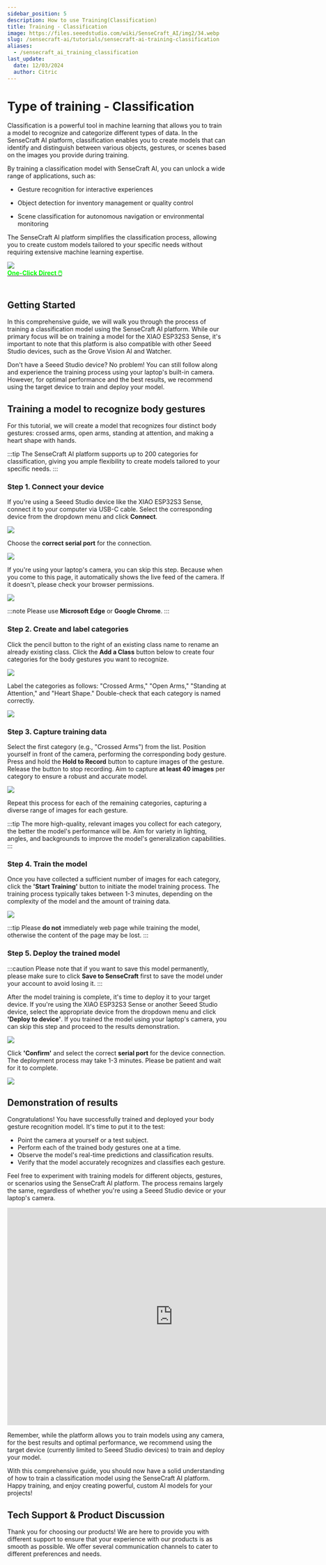 ```yaml
---
sidebar_position: 5
description: How to use Training(Classification)
title: Training - Classification
image: https://files.seeedstudio.com/wiki/SenseCraft_AI/img2/34.webp
slug: /sensecraft-ai/tutorials/sensecraft-ai-training-classification
aliases:
  - /sensecraft_ai_training_classification
last_update:
  date: 12/03/2024
  author: Citric
---
```


# Type of training - Classification

Classification is a powerful tool in machine learning that allows you to train a model to recognize and categorize different types of data. In the SenseCraft AI platform, classification enables you to create models that can identify and distinguish between various objects, gestures, or scenes based on the images you provide during training.

By training a classification model with SenseCraft AI, you can unlock a wide range of applications, such as:

- Gesture recognition for interactive experiences

- Object detection for inventory management or quality control

- Scene classification for autonomous navigation or environmental monitoring

The SenseCraft AI platform simplifies the classification process, allowing you to create custom models tailored to your specific needs without requiring extensive machine learning expertise.

<div style={{textAlign:'center'}}><img src="https://files.seeedstudio.com/wiki/SenseCraft_AI/img2/34.png" style={{width:1000, height:'auto'}}/></div>

<div class="get_one_now_container" style={{textAlign: 'center'}}>
    <a class="get_one_now_item" href="https://sensecraft.seeed.cc/ai/#/training" target="_blank" rel="noopener noreferrer">
            <strong><span><font color={'FFFFFF'} size={"4"}>One-Click Direct 🖱️</font></span></strong>
    </a>
</div><br />

## Getting Started

In this comprehensive guide, we will walk you through the process of training a classification model using the SenseCraft AI platform. While our primary focus will be on training a model for the XIAO ESP32S3 Sense, it's important to note that this platform is also compatible with other Seeed Studio devices, such as the Grove Vision AI and Watcher.

Don't have a Seeed Studio device? No problem! You can still follow along and experience the training process using your laptop's built-in camera. However, for optimal performance and the best results, we recommend using the target device to train and deploy your model.

## Training a model to recognize body gestures

For this tutorial, we will create a model that recognizes four distinct body gestures: crossed arms, open arms, standing at attention, and making a heart shape with hands.

:::tip
The SenseCraft AI platform supports up to 200 categories for classification, giving you ample flexibility to create models tailored to your specific needs.
:::

### Step 1. Connect your device

If you're using a Seeed Studio device like the XIAO ESP32S3 Sense, connect it to your computer via USB-C cable. Select the corresponding device from the dropdown menu and click **Connect**.

<div style={{textAlign:'center'}}><img src="https://files.seeedstudio.com/wiki/SenseCraft_AI/img2/35.png" style={{width:1000, height:'auto'}}/></div>

Choose the **correct serial port** for the connection.

<div style={{textAlign:'center'}}><img src="https://files.seeedstudio.com/wiki/SenseCraft_AI/img2/36.png" style={{width:1000, height:'auto'}}/></div>

If you're using your laptop's camera, you can skip this step. Because when you come to this page, it automatically shows the live feed of the camera. If it doesn't, please check your browser permissions.

<div style={{textAlign:'center'}}><img src="https://files.seeedstudio.com/wiki/SenseCraft_AI/img2/37.png" style={{width:1000, height:'auto'}}/></div>

:::note
Please use **Microsoft Edge** or **Google Chrome**.
:::

### Step 2. Create and label categories

Click the pencil button to the right of an existing class name to rename an already existing class. Click the **Add a Class** button below to create four categories for the body gestures you want to recognize.

<div style={{textAlign:'center'}}><img src="https://files.seeedstudio.com/wiki/SenseCraft_AI/img2/38.png" style={{width:600, height:'auto'}}/></div>

Label the categories as follows: "Crossed Arms," "Open Arms," "Standing at Attention," and "Heart Shape." Double-check that each category is named correctly.

<div style={{textAlign:'center'}}><img src="https://files.seeedstudio.com/wiki/SenseCraft_AI/img2/39.png" style={{width:600, height:'auto'}}/></div>

### Step 3. Capture training data

Select the first category (e.g., "Crossed Arms") from the list. Position yourself in front of the camera, performing the corresponding body gesture. Press and hold the **Hold to Record** button to capture images of the gesture. Release the button to stop recording. Aim to capture **at least 40 images** per category to ensure a robust and accurate model.

<div style={{textAlign:'center'}}><img src="https://files.seeedstudio.com/wiki/SenseCraft_AI/img2/40.png" style={{width:1000, height:'auto'}}/></div>

Repeat this process for each of the remaining categories, capturing a diverse range of images for each gesture.

:::tip
The more high-quality, relevant images you collect for each category, the better the model's performance will be. Aim for variety in lighting, angles, and backgrounds to improve the model's generalization capabilities.
:::

### Step 4. Train the model

Once you have collected a sufficient number of images for each category, click the **'Start Training'** button to initiate the model training process. The training process typically takes between 1-3 minutes, depending on the complexity of the model and the amount of training data.

<div style={{textAlign:'center'}}><img src="https://files.seeedstudio.com/wiki/SenseCraft_AI/img2/41.png" style={{width:1000, height:'auto'}}/></div>

:::tip
Please **do not** immediately web page while training the model, otherwise the content of the page may be lost.
:::

### Step 5. Deploy the trained model

:::caution
Please note that if you want to save this model permanently, please make sure to click **Save to SenseCraft** first to save the model under your account to avoid losing it.
:::

After the model training is complete, it's time to deploy it to your target device. If you're using the XIAO ESP32S3 Sense or another Seeed Studio device, select the appropriate device from the dropdown menu and click **'Deploy to device'**. If you trained the model using your laptop's camera, you can skip this step and proceed to the results demonstration.

<div style={{textAlign:'center'}}><img src="https://files.seeedstudio.com/wiki/SenseCraft_AI/img2/42.png" style={{width:1000, height:'auto'}}/></div>

Click **'Confirm'** and select the correct **serial port** for the device connection. The deployment process may take 1-3 minutes. Please be patient and wait for it to complete.

<div style={{textAlign:'center'}}><img src="https://files.seeedstudio.com/wiki/SenseCraft_AI/img2/20.png" style={{width:1000, height:'auto'}}/></div>

## Demonstration of results

Congratulations! You have successfully trained and deployed your body gesture recognition model. It's time to put it to the test:

- Point the camera at yourself or a test subject.
- Perform each of the trained body gestures one at a time.
- Observe the model's real-time predictions and classification results.
- Verify that the model accurately recognizes and classifies each gesture.

Feel free to experiment with training models for different objects, gestures, or scenarios using the SenseCraft AI platform. The process remains largely the same, regardless of whether you're using a Seeed Studio device or your laptop's camera.

<div class="table-center">
<iframe width="760" height="500" src="https://files.seeedstudio.com/wiki/SenseCraft_AI/img2/result.mp4?autoplay=0" scrolling="no" border="0" frameborder="no" framespacing="0" allowfullscreen="true"> </iframe>
</div>

Remember, while the platform allows you to train models using any camera, for the best results and optimal performance, we recommend using the target device (currently limited to Seeed Studio devices) to train and deploy your model.

With this comprehensive guide, you should now have a solid understanding of how to train a classification model using the SenseCraft AI platform. Happy training, and enjoy creating powerful, custom AI models for your projects!

## Tech Support & Product Discussion

Thank you for choosing our products! We are here to provide you with different support to ensure that your experience with our products is as smooth as possible. We offer several communication channels to cater to different preferences and needs.

<div class="button_tech_support_container">
<a href="https://forum.seeedstudio.com/" class="button_forum"></a>
<a href="https://www.seeedstudio.com/contacts" class="button_email"></a>
</div>

<div class="button_tech_support_container">
<a href="https://discord.gg/eWkprNDMU7" class="button_discord"></a>
<a href="https://github.com/Seeed-Studio/wiki-documents/discussions/69" class="button_discussion"></a>
</div>
